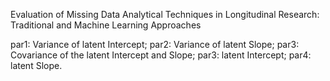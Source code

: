 Evaluation of Missing Data Analytical Techniques in Longitudinal Research: Traditional and Machine Learning Approaches

par1: Variance of latent Intercept; 
par2: Variance of latent Slope; 
par3: Covariance of the latent Intercept and Slope;
par3: latent Intercept; 
par4: latent Slope.

